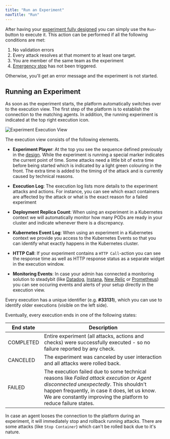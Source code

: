 ```yaml
---
title: "Run an Experiment"
navTitle: "Run"
---
```


After having your [experiment fully designed](10-design) you can simply use the `Run`-button to execute it.
This action can be performed if all the following conditions are met:

1. No validation errors
2. Every attack resolves at that moment to at least one target.
3. You are member of the same team as the experiment
4. [Emergency stop](30-prevent-execution) has not been triggered.

Otherwise, you'll get an error message and the experiment is not started.

## Running an Experiment

As soon as the experiment starts, the platform automatically switches over to the execution view.
The first step of the platform is to establish the connection to the matching agents.
In addition, the running experiment is indicated at the top right execution icon.

![Experiment Execution View](experiment-run.png)

The execution view consists of the following elements.

- **Experiment Player**: At the top you see the sequence defined previously in the [design](10-design).
  While the experiment is running a special marker indicates the current point of time.
  Some attacks need a little bit of extra time before being started which is indicated by a light green colouring in the front.
  The extra time is added to the timing of the attack and is currently caused by technical reasons.

- **Execution Log**: The execution log lists more details to the experiment attacks and actions.
  For instance, you can see which exact containers are affected by the attack or what is the exact reason for a failed experiment

- **Deployment Replica Count**: When using an experiment in a Kubernetes context we will automatically monitor how many PODs are ready in your cluster and indicate whenever there is a discrepancy.

- **Kubernetes Event Log**: When using an experiment in a Kubernetes context we provide you access to the Kubernetes Events so that you can identify what exactly happens in the Kubernetes cluster.

- **HTTP Call**: If your experiment contains a `HTTP Call`-action you can see the response time as well as HTTP response status as a separate widget in the execution window.

- **Monitoring Events**: In case your admin has connected a monitoring solution to steadybit (like [Datadog](../../integrate/30-monitoring/10-datadog), [Instana](../../integrate/30-monitoring/30-instana), [New Relic](../../integrate/30-monitoring/40-newrelic) or [Prometheus](../../integrate/30-monitoring/50-prometheus.md)) you can see occuring events and alerts of your setup directly in the execution view.

Every execution has a unique identifier (e.g. **#33131**), which you can use to identify older executions (visible on the left side).

Eventually, every execution ends in one of the following states:

| End state | Description                                                                                                                                                                                                                                                |
| --------- | ---------------------------------------------------------------------------------------------------------------------------------------------------------------------------------------------------------------------------------------------------------- |
| COMPLETED | Entire experiment (all attacks, actions and checks) were successfully executed - so no failure reported by any check.                                                                                                                                      |
| CANCELED  | The experiment was canceled by user interaction and all attacks were rolled back.                                                                                                                                                                          |
| FAILED    | The execution failed due to some technical reasons like _Failed attack execution_ or _Agent disconnected unexpectedly_. This shouldn't happen frequently, in case it does, let us know. We are constantly improving the platform to reduce failure states. |

In case an agent looses the connection to the platform during an experiment, it will immediately stop and rollback running attacks.
There are some attacks (like `Stop Container`) which can't be rolled back due to it's nature.
